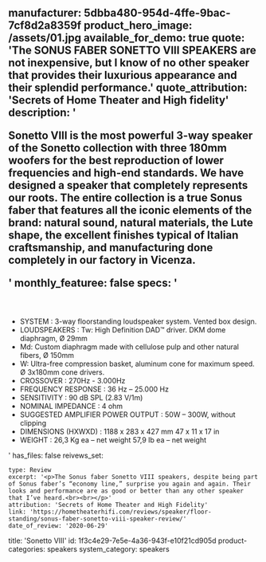 manufacturer: 5dbba480-954d-4ffe-9bac-7cf8d2a8359f
product_hero_image: /assets/01.jpg
available_for_demo: true
quote: 'The SONUS FABER SONETTO VIII SPEAKERS are not inexpensive, but I know of no other speaker that provides their luxurious appearance and their splendid performance.'
quote_attribution: 'Secrets of Home Theater and High fidelity'
description: '<p>Sonetto VIII is the most powerful 3-way speaker of the Sonetto collection with three 180mm woofers for the best reproduction of lower frequencies and high-end standards. We have designed a speaker that completely represents our roots. The entire collection is a true Sonus faber that features all the iconic elements of the brand: natural sound, natural materials, the Lute shape, the excellent finishes typical of Italian craftsmanship, and manufacturing done completely in our factory in Vicenza.</p>'
monthly_featuree: false
specs: '<h4><br></h4><ul><li>SYSTEM : 3-way floorstanding loudspeaker system. Vented box design.<br></li><li>LOUDSPEAKERS : Tw: High Definition DAD™ driver. DKM dome diaphragm, Ø 29mm<br></li><li>Md: Custom diaphragm made with cellulose pulp and other natural fibers, Ø 150mm<br></li><li>W: Ultra-free compression basket, aluminum cone for maximum speed. Ø 3x180mm cone drivers.<br></li><li>CROSSOVER : 270Hz - 3.000Hz<br></li><li>FREQUENCY RESPONSE : 36 Hz – 25.000 Hz<br></li><li>SENSITIVITY : 90 dB SPL (2.83 V/1m)<br></li><li>NOMINAL IMPEDANCE : 4 ohm<br></li><li>SUGGESTED AMPLIFIER POWER OUTPUT : 50W – 300W, without clipping<br></li><li>DIMENSIONS (HXWXD) : 1188 x 283 x 427 mm 47 x 11 x 17 in<br></li><li>WEIGHT : 26,3 Kg ea – net weight 57,9 Ib ea – net weight<br></li></ul>'
has_files: false
reivews_set:
  -
    type: Review
    excerpt: '<p>The Sonus faber Sonetto VIII speakers, despite being part of Sonus faber’s “economy line,” surprise you again and again. Their looks and performance are as good or better than any other speaker that I’ve heard.<br><br></p>'
    attribution: 'Secrets of Home Theater and High Fidelity'
    link: 'https://hometheaterhifi.com/reviews/speaker/floor-standing/sonus-faber-sonetto-viii-speaker-review/'
    date_of_review: '2020-06-29'
title: 'Sonetto VIII'
id: 1f3c4e29-7e5e-4a36-943f-e10f21cd905d
product-categories: speakers
system_category: speakers
